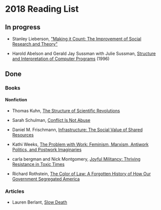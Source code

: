 # 2018 Reading List

## In progress

- Stanley Lieberson, ["Making it Count: The Improvement of Social Research
  and Theory"](https://www.ucpress.edu/book/9780520060371/making-it-count)

- Harold Abelson and Gerald Jay Sussman with Julie Sussman, [Structure and
  Interpretation of Computer Programs](https://mitpress.mit.edu/sicp/full-text/book/book.html)
  (1996)


## Done

### Books

#### Nonfiction

- Thomas Kuhn, [The Structure of Scientific
Revolutions](http://www.press.uchicago.edu/ucp/books/book/chicago/S/bo13179781.html)

- Sarah Schulman, [Conflict Is Not Abuse](http://www.arsenalpulp.com/bookinfo.php?index=449)

- Daniel M. Frischmann, [Infrastructure: The Social Value of Shared
Resources](https://global.oup.com/academic/product/infrastructure-9780199895656?cc=us&lang=en&)

- Kathi Weeks, [The Problem with Work: Feminism, Marxism, Antiwork Politics,
and Postwork Imaginaries](https://www.dukeupress.edu/The-Problem-with-Work/)

- carla bergman and Nick Montgomery, [Joyful Militancy: Thriving Resistance in
Toxic Times](https://joyfulmilitancy.com/)

- Richard Rothstein, [The Color of Law: A Forgotten History of How Our
  Government Segregated America](https://www.dukeupress.edu/The-Problem-with-Work/)

### Articles

- Lauren Berlant, [Slow
Death](http://users.clas.ufl.edu/burt/%20Tempest%20Drown%20before%20reading/lauren%20Berlant%20slow%20death.pdf)
